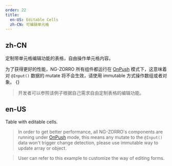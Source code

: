 ```yaml
---
order: 22
title:
  en-US: Editable Cells
  zh-CN: 可编辑单元格
---
```


## zh-CN

定制带单元格编辑功能的表格，自由操作单元格内容。

为了获得更好的性能，NG-ZORRO 所有组件都运行在 [OnPush](https://angular.io/api/core/ChangeDetectionStrategy) 模式下，这意味着对 `@Input()` 数据的 mutate 将不会生效，请使用 immutable 方式操作数组或者对象。
{}
> 开发者可以参照该例子根据自己需求自由定制表格的编辑功能。

## en-US

Table with editable cells.

> In order to get better performance, all NG-ZORRO's components are running under [OnPush](https://angular.io/api/core/ChangeDetectionStrategy) mode, this means any mutate to the `@Input()` data won't trigger change detection, please use immutable way to update array or object.

> User can refer to this example to customize the way of editing forms.
